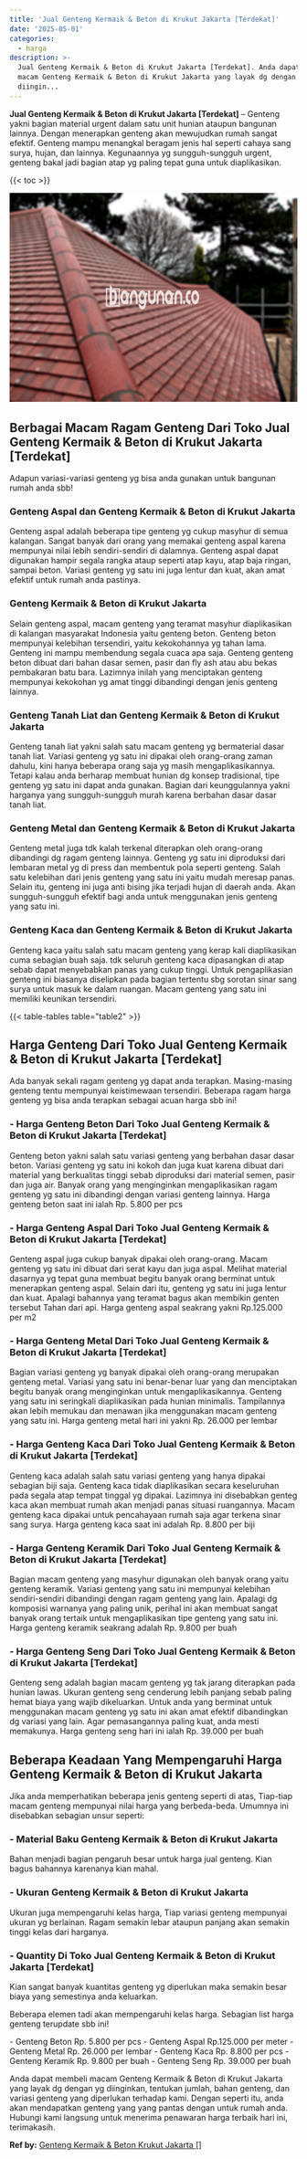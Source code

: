 ```yaml
---
title: 'Jual Genteng Kermaik & Beton di Krukut Jakarta [Terdekat]'
date: '2025-05-01'
categories:
  - harga
description: >-
  Jual Genteng Kermaik & Beton di Krukut Jakarta [Terdekat]. Anda dapat membeli
  macam Genteng Kermaik & Beton di Krukut Jakarta yang layak dg dengan yg
  diingin...
---
```


**Jual Genteng Kermaik & Beton di Krukut Jakarta \[Terdekat\]** – Genteng yakni bagian material urgent dalam satu unit hunian ataupun bangunan lainnya. Dengan menerapkan genteng akan mewujudkan rumah sangat efektif. Genteng mampu menangkal beragam jenis hal seperti cahaya sang surya, hujan, dan lainnya. Kegunaannya yg sungguh-sungguh urgent, genteng bakal jadi bagian atap yg paling tepat guna untuk diaplikasikan.

{{< toc >}}

![Jual Genteng Kermaik & Beton di Krukut Jakarta [Terdekat]](/images/genteng-minimalis-murah05.png)

## Berbagai Macam Ragam Genteng Dari Toko Jual Genteng Kermaik & Beton di Krukut Jakarta \[Terdekat\]

Adapun variasi-variasi genteng yg bisa anda gunakan untuk bangunan rumah anda sbb!

### Genteng Aspal dan Genteng Kermaik & Beton di Krukut Jakarta

Genteng aspal adalah beberapa tipe genteng yg cukup masyhur di semua kalangan. Sangat banyak dari orang yang memakai genteng aspal karena mempunyai nilai lebih sendiri-sendiri di dalamnya. Genteng aspal dapat digunakan hampir segala rangka ataup seperti atap kayu, atap baja ringan, sampai beton. Variasi genteng yg satu ini juga lentur dan kuat, akan amat efektif untuk rumah anda pastinya.

### Genteng Kermaik & Beton di Krukut Jakarta

Selain genteng aspal, macam genteng yang teramat masyhur diaplikasikan di kalangan masyarakat Indonesia yaitu genteng beton. Genteng beton mempunyai kelebihan tersendiri, yaitu kekokohannya yg tahan lama. Genteng ini mampu membendung segala cuaca apa saja. Genteng genteng beton dibuat dari bahan dasar semen, pasir dan fly ash atau abu bekas pembakaran batu bara. Lazimnya inilah yang menciptakan genteng mempunyai kekokohan yg amat tinggi dibandingi dengan jenis genteng lainnya.

### Genteng Tanah Liat dan Genteng Kermaik & Beton di Krukut Jakarta

Genteng tanah liat yakni salah satu macam genteng yg bermaterial dasar tanah liat. Variasi genteng yg satu ini dipakai oleh orang-orang zaman dahulu, kini hanya beberapa orang saja yg masih mengaplikasikannya. Tetapi kalau anda berharap membuat hunian dg konsep tradisional, tipe genteng yg satu ini dapat anda gunakan. Bagian dari keunggulannya yakni harganya yang sungguh-sungguh murah karena berbahan dasar dasar tanah liat.

### Genteng Metal dan Genteng Kermaik & Beton di Krukut Jakarta

Genteng metal juga tdk kalah terkenal diterapkan oleh orang-orang dibandingi dg ragam genteng lainnya. Genteng yg satu ini diproduksi dari lembaran metal yg di press dan membentuk pola seperti genteng. Salah satu kelebihan dari jenis genteng yang satu ini yaitu mudah meresap panas. Selain itu, genteng ini juga anti bising jika terjadi hujan di daerah anda. Akan sungguh-sungguh efektif bagi anda untuk menggunakan jenis genteng yang satu ini.

### Genteng Kaca dan Genteng Kermaik & Beton di Krukut Jakarta

Genteng kaca yaitu salah satu macam genteng yang kerap kali diaplikasikan cuma sebagian buah saja. tdk seluruh genteng kaca dipasangkan di atap sebab dapat menyebabkan panas yang cukup tinggi. Untuk pengaplikasian genteng ini biasanya diselipkan pada bagian tertentu sbg sorotan sinar sang surya untuk masuk ke dalam ruangan. Macam genteng yang satu ini memiliki keunikan tersendiri.

{{< table-tables table="table2" >}}

## Harga Genteng Dari Toko Jual Genteng Kermaik & Beton di Krukut Jakarta \[Terdekat\]

Ada banyak sekali ragam genteng yg dapat anda terapkan. Masing-masing genteng tentu mempunyai keistimewaan tersendiri. Beberapa ragam harga genteng yg bisa anda terapkan sebagai acuan harga sbb ini!

### \- Harga Genteng Beton Dari Toko Jual Genteng Kermaik & Beton di Krukut Jakarta \[Terdekat\]

Genteng beton yakni salah satu variasi genteng yang berbahan dasar dasar beton. Variasi genteng yg satu ini kokoh dan juga kuat karena dibuat dari material yang berkualitas tinggi sebab diproduksi dari material semen, pasir dan juga air. Banyak orang yang menginginkan mengaplikasikan ragam genteng yg satu ini dibandingi dengan variasi genteng lainnya. Harga genteng beton saat ini ialah Rp. 5.800 per pcs

### \- Harga Genteng Aspal Dari Toko Jual Genteng Kermaik & Beton di Krukut Jakarta \[Terdekat\]

Genteng aspal juga cukup banyak dipakai oleh orang-orang. Macam genteng yg satu ini dibuat dari serat kayu dan juga aspal. Melihat material dasarnya yg tepat guna membuat begitu banyak orang berminat untuk menerapkan genteng aspal. Selain dari itu, genteng yg satu ini juga lentur dan kuat. Apalagi bahannya yang teramat bagus akan membikin genten tersebut Tahan dari api. Harga genteng aspal seakrang yakni Rp.125.000 per m2

### \- Harga Genteng Metal Dari Toko Jual Genteng Kermaik & Beton di Krukut Jakarta \[Terdekat\]

Bagian variasi genteng yg banyak dipakai oleh orang-orang merupakan genteng metal. Variasi yang satu ini benar-benar luar yang dan menciptakan begitu banyak orang menginginkan untuk mengaplikasikannya. Genteng yang satu ini seringkali diaplikasikan pada hunian minimalis. Tampilannya akan lebih memukau dan menawan jika menggunakan macam genteng yang satu ini. Harga genteng metal hari ini yakni Rp. 26.000 per lembar

### \- Harga Genteng Kaca Dari Toko Jual Genteng Kermaik & Beton di Krukut Jakarta \[Terdekat\]

Genteng kaca adalah salah satu variasi genteng yang hanya dipakai sebagian biji saja. Genteng kaca tidak diaplikasikan secara keseluruhan pada segala atap tempat tinggal yg dipakai. Lazimnya ini disebabkan genteg kaca akan membuat rumah akan menjadi panas situasi ruangannya. Macam genteng kaca dipakai untuk pencahayaan rumah saja agar terkena sinar sang surya. Harga genteng kaca saat ini adalah Rp. 8.800 per biji

### \- Harga Genteng Keramik Dari Toko Jual Genteng Kermaik & Beton di Krukut Jakarta \[Terdekat\]

Bagian macam genteng yang masyhur digunakan oleh banyak orang yaitu genteng keramik. Variasi genteng yang satu ini mempunyai kelebihan sendiri-sendiri dibandingi dengan ragam genteng yang lain. Apalagi dg komposisi warnanya yang paling unik, perihal ini akan membuat sangat banyak orang tertaik untuk mengaplikasikan tipe genteng yang satu ini. Harga genteng keramik seakrang adalah Rp. 9.800 per buah

### \- Harga Genteng Seng Dari Toko Jual Genteng Kermaik & Beton di Krukut Jakarta \[Terdekat\]

Genteng seng adalah bagian macam genteng yg tak jarang diterapkan pada hunian lawas. Ukuran genteng seng cenderung lebih panjang sebab paling hemat biaya yang wajib dikeluarkan. Untuk anda yang berminat untuk menggunakan macam genteng yg satu ini akan amat efektif dibandingkan dg variasi yang lain. Agar pemasangannya paling kuat, anda mesti memakunya. Harga genteng seng hari ini ialah Rp. 39.000 per buah

## Beberapa Keadaan Yang Mempengaruhi Harga Genteng Kermaik & Beton di Krukut Jakarta

Jika anda memperhatikan beberapa jenis genteng seperti di atas, Tiap-tiap macam genteng mempunyai nilai harga yang berbeda-beda. Umumnya ini disebabkan sebagian unsur seperti:

### \- Material Baku Genteng Kermaik & Beton di Krukut Jakarta

Bahan menjadi bagian pengaruh besar untuk harga jual genteng. Kian bagus bahannya karenanya kian mahal.

### \- Ukuran Genteng Kermaik & Beton di Krukut Jakarta

Ukuran juga mempengaruhi kelas harga, Tiap variasi genteng mempunyai ukuran yg berlainan. Ragam semakin lebar ataupun panjang akan semakin tinggi kelas dari harganya.

### \- Quantity Di Toko Jual Genteng Kermaik & Beton di Krukut Jakarta \[Terdekat\]

Kian sangat banyak kuantitas genteng yg diperlukan maka semakin besar biaya yang semestinya anda keluarkan.

Beberapa elemen tadi akan mempengaruhi kelas harga. Sebagian list harga genteng terupdate sbb ini!

\- Genteng Beton Rp. 5.800 per pcs - Genteng Aspal Rp.125.000 per meter - Genteng Metal Rp. 26.000 per lembar - Genteng Kaca Rp. 8.800 per pcs - Genteng Keramik Rp. 9.800 per buah - Genteng Seng Rp. 39.000 per buah

Anda dapat membeli macam Genteng Kermaik & Beton di Krukut Jakarta yang layak dg dengan yg diinginkan, tentukan jumlah, bahan genteng, dan variasi genteng yang diperlukan terhadap kami. Dengan seperti itu, anda akan mendapatkan genteng yang yang pantas dengan untuk rumah anda. Hubungi kami langsung untuk menerima penawaran harga terbaik hari ini, terimakasih.

**Ref by:**  [Genteng Kermaik & Beton  Krukut Jakarta []](https://id.wikipedia.org/wiki/Genteng)
